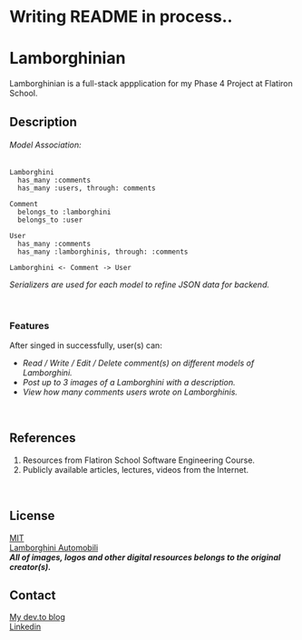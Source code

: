 # Writing README in process..

# Lamborghinian
Lamborghinian is a full-stack appplication for my Phase 4 Project at Flatiron School.
<br/>

## Description
###### Model Association:
```
Lamborghini 
  has_many :comments
  has_many :users, through: comments
  
Comment
  belongs_to :lamborghini
  belongs_to :user
  
User
  has_many :comments
  has_many :lamborghinis, through: :comments

Lamborghini <- Comment -> User
```
_Serializers are used for each model to refine JSON data for backend._

<br/>

### Features
After singed in successfully, user(s) can:
- _Read / Write / Edit / Delete comment(s) on different models of Lamborghini._
- _Post up to 3 images of a Lamborghini with a description._
- _View how many comments users wrote on Lamborghinis._
<br/>

## References
1. Resources from Flatiron School Software Engineering Course.
2. Publicly available articles, lectures, videos from the Internet.
<br/>

## License
[MIT](https://choosealicense.com/licenses/mit/)
<br/>
[Lamborghini Automobili](https://www.lamborghini.com/en-en)
<br/>
***All of images, logos and other digital resources belongs to the original creator(s).***
<br/>

## Contact
[My dev.to blog](https://dev.to/jmjkim)<br/>
[Linkedin](https://www.linkedin.com/in/jmjkim/)
